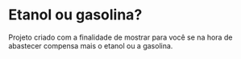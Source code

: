 # Etanol ou gasolina?

Projeto criado com a finalidade de mostrar para você se na hora de abastecer compensa mais o etanol ou a gasolina.
